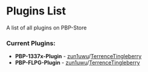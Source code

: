 # Plugins List
A list of all plugins on PBP-Store

### Current Plugins:

- **PBP-1337x-Plugin** - [zun1uwu](https://github.com/zun1uwu)/[TerrenceTingleberry](https://github.com/TerrenceTingleberry)
- **PBP-FLPG-Plugin** - [zun1uwu](https://github.com/zun1uwu)/[TerrenceTingleberry](https://github.com/TerrenceTingleberry)
